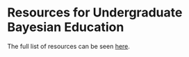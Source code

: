 # Resources for Undergraduate Bayesian Education

The full list of resources can be seen [here](https://stats68-sp21.netlify.app/).
